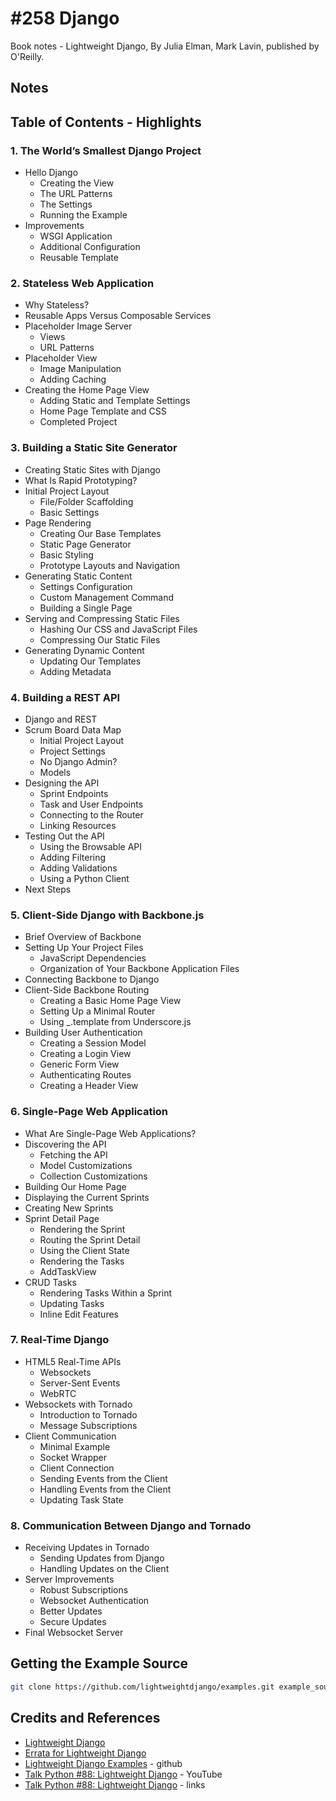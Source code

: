 # #258 Django

Book notes - Lightweight Django, By Julia Elman, Mark Lavin, published by O'Reilly.

## Notes

## Table of Contents - Highlights

### 1. The World’s Smallest Django Project

* Hello Django
    * Creating the View
    * The URL Patterns
    * The Settings
    * Running the Example
* Improvements
    * WSGI Application
    * Additional Configuration
    * Reusable Template

### 2. Stateless Web Application

* Why Stateless?
* Reusable Apps Versus Composable Services
* Placeholder Image Server
    * Views
    * URL Patterns
* Placeholder View
    * Image Manipulation
    * Adding Caching
* Creating the Home Page View
    * Adding Static and Template Settings
    * Home Page Template and CSS
    * Completed Project

### 3. Building a Static Site Generator

* Creating Static Sites with Django
* What Is Rapid Prototyping?
* Initial Project Layout
    * File/Folder Scaffolding
    * Basic Settings
* Page Rendering
    * Creating Our Base Templates
    * Static Page Generator
    * Basic Styling
    * Prototype Layouts and Navigation
* Generating Static Content
    * Settings Configuration
    * Custom Management Command
    * Building a Single Page
* Serving and Compressing Static Files
    * Hashing Our CSS and JavaScript Files
    * Compressing Our Static Files
* Generating Dynamic Content
    * Updating Our Templates
    * Adding Metadata

### 4. Building a REST API

* Django and REST
* Scrum Board Data Map
    * Initial Project Layout
    * Project Settings
    * No Django Admin?
    * Models
* Designing the API
    * Sprint Endpoints
    * Task and User Endpoints
    * Connecting to the Router
    * Linking Resources
* Testing Out the API
    * Using the Browsable API
    * Adding Filtering
    * Adding Validations
    * Using a Python Client
* Next Steps

### 5. Client-Side Django with Backbone.js

* Brief Overview of Backbone
* Setting Up Your Project Files
    * JavaScript Dependencies
    * Organization of Your Backbone Application Files
* Connecting Backbone to Django
* Client-Side Backbone Routing
    * Creating a Basic Home Page View
    * Setting Up a Minimal Router
    * Using _.template from Underscore.js
* Building User Authentication
    * Creating a Session Model
    * Creating a Login View
    * Generic Form View
    * Authenticating Routes
    * Creating a Header View

### 6. Single-Page Web Application

* What Are Single-Page Web Applications?
* Discovering the API
    * Fetching the API
    * Model Customizations
    * Collection Customizations
* Building Our Home Page
* Displaying the Current Sprints
* Creating New Sprints
* Sprint Detail Page
    * Rendering the Sprint
    * Routing the Sprint Detail
    * Using the Client State
    * Rendering the Tasks
    * AddTaskView
* CRUD Tasks
    * Rendering Tasks Within a Sprint
    * Updating Tasks
    * Inline Edit Features

### 7. Real-Time Django

* HTML5 Real-Time APIs
    * Websockets
    * Server-Sent Events
    * WebRTC
* Websockets with Tornado
    * Introduction to Tornado
    * Message Subscriptions
* Client Communication
    * Minimal Example
    * Socket Wrapper
    * Client Connection
    * Sending Events from the Client
    * Handling Events from the Client
    * Updating Task State

### 8. Communication Between Django and Tornado

* Receiving Updates in Tornado
    * Sending Updates from Django
    * Handling Updates on the Client
* Server Improvements
    * Robust Subscriptions
    * Websocket Authentication
    * Better Updates
    * Secure Updates
* Final Websocket Server

## Getting the Example Source

```sh
git clone https://github.com/lightweightdjango/examples.git example_source
```

## Credits and References

* [Lightweight Django](https://learning.oreilly.com/library/view/lightweight-django/9781491946275/)
* [Errata for Lightweight Django](https://www.oreilly.com/catalog/errata.csp?isbn=9781491945940)
* [Lightweight Django Examples](https://github.com/lightweightdjango/examples) - github
* [Talk Python #88: Lightweight Django](https://www.youtube.com/watch?v=786AE_scHww) - YouTube
* [Talk Python #88: Lightweight Django](https://talkpython.fm/88) - links
